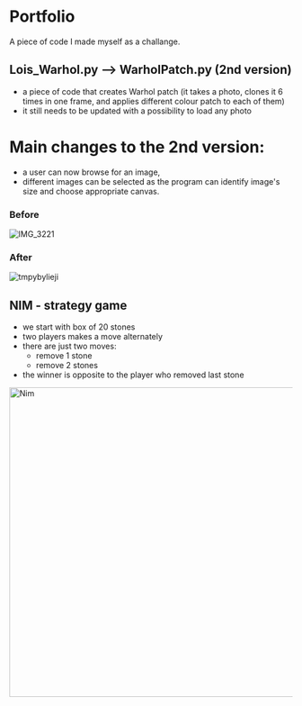 # Portfolio
A piece of code I made myself as a challange.
## Lois_Warhol.py --> WarholPatch.py (2nd version)
* a piece of code that creates Warhol patch (it takes a photo, clones it 6 times in one frame, and applies different colour patch to each of them) 
* it still needs to be updated with a possibility to load any photo
# Main changes to the 2nd version:
* a user can now browse for an image,
* different images can be selected as the program can identify image's size and choose appropriate canvas.

### Before
![IMG_3221](https://user-images.githubusercontent.com/81487383/112879300-4081b280-90c9-11eb-9e0b-9c3eaa240a93.PNG)
### After
![tmpybylieji](https://user-images.githubusercontent.com/81487383/112879364-53948280-90c9-11eb-9fa7-e9d982e05cec.jpg)
## NIM -  strategy game
* we start with box of 20 stones
* two players makes a move alternately
* there are just two moves:
  * remove 1 stone
  * remove 2 stones
* the winner is opposite to the player who removed last stone
<img width="550" alt="Nim" src="https://user-images.githubusercontent.com/81487383/112883128-239bae00-90ce-11eb-8b85-bb7d8b007169.png">
